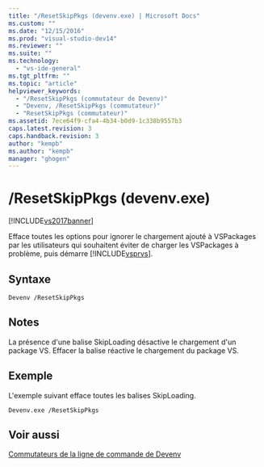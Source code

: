 ```yaml
---
title: "/ResetSkipPkgs (devenv.exe) | Microsoft Docs"
ms.custom: ""
ms.date: "12/15/2016"
ms.prod: "visual-studio-dev14"
ms.reviewer: ""
ms.suite: ""
ms.technology: 
  - "vs-ide-general"
ms.tgt_pltfrm: ""
ms.topic: "article"
helpviewer_keywords: 
  - "/ResetSkipPkgs (commutateur de Devenv)"
  - "Devenv, /ResetSkipPkgs (commutateur)"
  - "ResetSkipPkgs (commutateur)"
ms.assetid: 7ece64f9-cfa4-4b34-b0d9-1c338b9557b3
caps.latest.revision: 3
caps.handback.revision: 3
author: "kempb"
ms.author: "kempb"
manager: "ghogen"
---
```

# /ResetSkipPkgs (devenv.exe)
[!INCLUDE[vs2017banner](../../code-quality/includes/vs2017banner.md)]

Efface toutes les options pour ignorer le chargement ajouté à VSPackages par les utilisateurs qui souhaitent éviter de charger les VSPackages à problème, puis démarre [!INCLUDE[vsprvs](../../code-quality/includes/vsprvs_md.md)].  
  
## Syntaxe  
  
```  
Devenv /ResetSkipPkgs  
```  
  
## Notes  
 La présence d'une balise SkipLoading désactive le chargement d'un package VS. Effacer la balise réactive le chargement du package VS.  
  
## Exemple  
 L'exemple suivant efface toutes les balises SkipLoading.  
  
```  
Devenv.exe /ResetSkipPkgs  
```  
  
## Voir aussi  
 [Commutateurs de la ligne de commande de Devenv](../../ide/reference/devenv-command-line-switches.md)